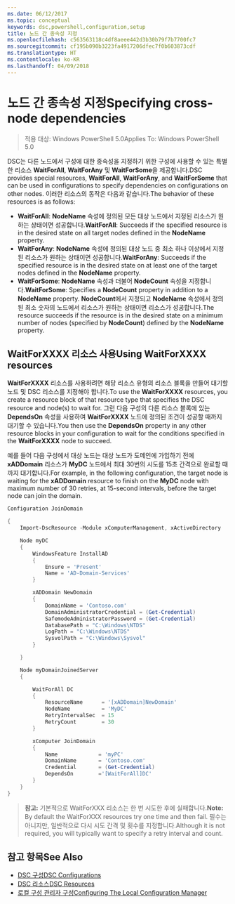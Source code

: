 ```yaml
---
ms.date: 06/12/2017
ms.topic: conceptual
keywords: dsc,powershell,configuration,setup
title: 노드 간 종속성 지정
ms.openlocfilehash: c563563118c4df8aeee442d3b30b79f7b7700fc7
ms.sourcegitcommit: cf195b090b3223fa4917206dfec7f0b603873cdf
ms.translationtype: HT
ms.contentlocale: ko-KR
ms.lasthandoff: 04/09/2018
---
```

# <a name="specifying-cross-node-dependencies"></a><span data-ttu-id="23195-103">노드 간 종속성 지정</span><span class="sxs-lookup"><span data-stu-id="23195-103">Specifying cross-node dependencies</span></span>

> <span data-ttu-id="23195-104">적용 대상: Windows PowerShell 5.0</span><span class="sxs-lookup"><span data-stu-id="23195-104">Applies To: Windows PowerShell 5.0</span></span>

<span data-ttu-id="23195-105">DSC는 다른 노드에서 구성에 대한 종속성을 지정하기 위한 구성에 사용할 수 있는 특별한 리소스 **WaitForAll**, **WaitForAny** 및 **WaitForSome**을 제공합니다.</span><span class="sxs-lookup"><span data-stu-id="23195-105">DSC provides special resources, **WaitForAll**, **WaitForAny**, and **WaitForSome** that can be used in configurations to specify dependencies on configurations on other nodes.</span></span> <span data-ttu-id="23195-106">이러한 리소스의 동작은 다음과 같습니다.</span><span class="sxs-lookup"><span data-stu-id="23195-106">The behavior of these resources is as follows:</span></span>

* <span data-ttu-id="23195-107">**WaitForAll**: **NodeName** 속성에 정의된 모든 대상 노드에서 지정된 리소스가 원하는 상태이면 성공합니다.</span><span class="sxs-lookup"><span data-stu-id="23195-107">**WaitForAll**: Succeeds if the specified resource is in the desired state on all target nodes defined in the **NodeName** property.</span></span>
* <span data-ttu-id="23195-108">**WaitForAny**: **NodeName** 속성에 정의된 대상 노드 중 최소 하나 이상에서 지정된 리소스가 원하는 상태이면 성공합니다.</span><span class="sxs-lookup"><span data-stu-id="23195-108">**WaitForAny**: Succeeds if the specified resource is in the desired state on at least one of the target nodes defined in the **NodeName** property.</span></span>
* <span data-ttu-id="23195-109">**WaitForSome**: **NodeName** 속성과 더불어 **NodeCount** 속성을 지정합니다.</span><span class="sxs-lookup"><span data-stu-id="23195-109">**WaitForSome**: Specifies a **NodeCount** property in addition to a **NodeName** property.</span></span> <span data-ttu-id="23195-110">**NodeCount**에서 지정되고 **NodeName** 속성에서 정의된 최소 숫자의 노드에서 리소스가 원하는 상태이면 리소스가 성공합니다.</span><span class="sxs-lookup"><span data-stu-id="23195-110">The resource succeeds if the resource is in the desired state on a minimum number of nodes (specified by **NodeCount**) defined by the **NodeName** property.</span></span>

## <a name="using-waitforxxxx-resources"></a><span data-ttu-id="23195-111">WaitForXXXX 리소스 사용</span><span class="sxs-lookup"><span data-stu-id="23195-111">Using WaitForXXXX resources</span></span>

<span data-ttu-id="23195-112">**WaitForXXXX** 리소스를 사용하려면 해당 리소스 유형의 리소스 블록을 만들어 대기할 노드 및 DSC 리소스를 지정해야 합니다.</span><span class="sxs-lookup"><span data-stu-id="23195-112">To use the **WaitForXXXX** resources, you create a resource block of that resource type that specifies the DSC resource and node(s) to wait for.</span></span> <span data-ttu-id="23195-113">그런 다음 구성의 다른 리소스 블록에 있는 **DependsOn** 속성을 사용하여 **WaitForXXXX** 노드에 정의된 조건이 성공할 때까지 대기할 수 있습니다.</span><span class="sxs-lookup"><span data-stu-id="23195-113">You then use the **DependsOn** property in any other resource blocks in your configuration to wait for the conditions specified in the **WaitForXXXX** node to succeed.</span></span>

<span data-ttu-id="23195-114">예를 들어 다음 구성에서 대상 노드는 대상 노드가 도메인에 가입하기 전에 **xADDomain** 리소스가 **MyDC** 노드에서 최대 30번의 시도를 15초 간격으로 완료할 때까지 대기합니다.</span><span class="sxs-lookup"><span data-stu-id="23195-114">For example, in the following configuration, the target node is waiting for the **xADDomain** resource to finish on the **MyDC** node with maximum number of 30 retries, at 15-second intervals, before the target node can join the domain.</span></span>

```powershell
Configuration JoinDomain

{
    Import-DscResource -Module xComputerManagement, xActiveDirectory

    Node myDC
    {
        WindowsFeature InstallAD
        {
            Ensure = 'Present'
            Name = 'AD-Domain-Services'
        }

        xADDomain NewDomain
        {
            DomainName = 'Contoso.com'
            DomainAdministratorCredential = (Get-Credential)
            SafemodeAdministratorPassword = (Get-Credential)
            DatabasePath = "C:\Windows\NTDS"
            LogPath = "C:\Windows\NTDS"
            SysvolPath = "C:\Windows\Sysvol"
        }

    }

    Node myDomainJoinedServer
    {

        WaitForAll DC
        {
            ResourceName      = '[xADDomain]NewDomain'
            NodeName          = 'MyDC'
            RetryIntervalSec  = 15
            RetryCount        = 30
        }

        xComputer JoinDomain
        {
            Name             = 'myPC'
            DomainName       = 'Contoso.com'
            Credential       = (Get-Credential)
            DependsOn        ='[WaitForAll]DC'
        }
    }
}
```

><span data-ttu-id="23195-115">**참고:** 기본적으로 WaitForXXX 리소스는 한 번 시도한 후에 실패합니다.</span><span class="sxs-lookup"><span data-stu-id="23195-115">**Note:** By default the WaitForXXX resources try one time and then fail.</span></span> <span data-ttu-id="23195-116">필수는 아니지만, 일반적으로 다시 시도 간격 및 횟수를 지정합니다.</span><span class="sxs-lookup"><span data-stu-id="23195-116">Although it is not required, you will typically want to specify a retry interval and count.</span></span>

## <a name="see-also"></a><span data-ttu-id="23195-117">참고 항목</span><span class="sxs-lookup"><span data-stu-id="23195-117">See Also</span></span>
* [<span data-ttu-id="23195-118">DSC 구성</span><span class="sxs-lookup"><span data-stu-id="23195-118">DSC Configurations</span></span>](configurations.md)
* [<span data-ttu-id="23195-119">DSC 리소스</span><span class="sxs-lookup"><span data-stu-id="23195-119">DSC Resources</span></span>](resources.md)
* [<span data-ttu-id="23195-120">로컬 구성 관리자 구성</span><span class="sxs-lookup"><span data-stu-id="23195-120">Configuring The Local Configuration Manager</span></span>](metaConfig.md)